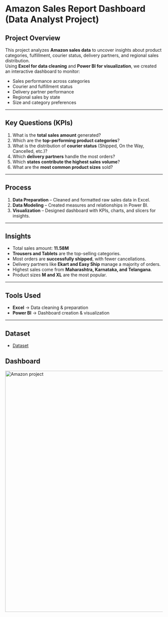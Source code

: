 # Amazon Sales Report Dashboard (Data Analyst Project)

## Project Overview
This project analyzes **Amazon sales data** to uncover insights about product categories, fulfillment, courier status, delivery partners, and regional sales distribution.  
Using **Excel for data cleaning** and **Power BI for visualization**, we created an interactive dashboard to monitor:  

- Sales performance across categories  
- Courier and fulfillment status  
- Delivery partner performance  
- Regional sales by state  
- Size and category preferences  

---


## Key Questions (KPIs)
1. What is the **total sales amount** generated?  
2. Which are the **top-performing product categories**?  
3. What is the distribution of **courier status** (Shipped, On the Way, Cancelled, etc.)?  
4. Which **delivery partners** handle the most orders?  
5. Which **states contribute the highest sales volume**?  
6. What are the **most common product sizes** sold?  

---

## Process
1. **Data Preparation** – Cleaned and formatted raw sales data in Excel.  
2. **Data Modeling** – Created measures and relationships in Power BI.  
3. **Visualization** – Designed dashboard with KPIs, charts, and slicers for insights.  

---

## Insights
- Total sales amount: **11.58M**  
- **Trousers and Tablets** are the top-selling categories.  
- Most orders are **successfully shipped**, with fewer cancellations.  
- Delivery partners like **Ekart and Easy Ship** manage a majority of orders.  
- Highest sales come from **Maharashtra, Karnataka, and Telangana**.  
- Product sizes **M and XL** are the most popular.  

---

## Tools Used
- **Excel** → Data cleaning & preparation  
- **Power BI** → Dashboard creation & visualization   

---
## Dataset
- <a href="https://github.com/Rajankumar19/Data-Analysis-Dahboard-/blob/main/Amazon-Sales-Report-20K-Rows.xlsx"> Dataset </a>
## Dashboard
<img width="1366" height="768" alt="Amazon project" src="https://github.com/user-attachments/assets/9337d583-855d-440c-a1e9-f0b8f4a34dd2" />

